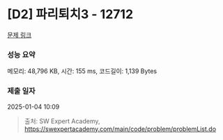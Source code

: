 # [D2] 파리퇴치3 - 12712 

[문제 링크](https://swexpertacademy.com/main/code/problem/problemDetail.do?contestProbId=AXuARWAqDkQDFARa) 

### 성능 요약

메모리: 48,796 KB, 시간: 155 ms, 코드길이: 1,139 Bytes

### 제출 일자

2025-01-04 10:09



> 출처: SW Expert Academy, https://swexpertacademy.com/main/code/problem/problemList.do